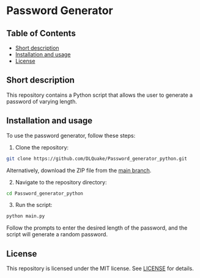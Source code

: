# Password Generator

## Table of Contents
 * [Short description](#short-description)
 * [Installation and usage](#installation-and-usage)
 * [License](#license)

## Short description
This repository contains a Python script that allows the user to generate a password of varying length.

## Installation and usage
To use the password generator, follow these steps:

1. Clone the repository:
```bash
git clone https://github.com/DLQuake/Password_generator_python.git
```
Alternatively, download the ZIP file from the [main branch](https://github.com/DLQuake/Password_generator_python/archive/refs/heads/main.zip).

2. Navigate to the repository directory:
```bash
cd Password_generator_python
```

3. Run the script:

```bash
python main.py
```

Follow the prompts to enter the desired length of the password, and the script will generate a random password.

## License
This repository is licensed under the MIT license. See [LICENSE](LICENSE) for details.
